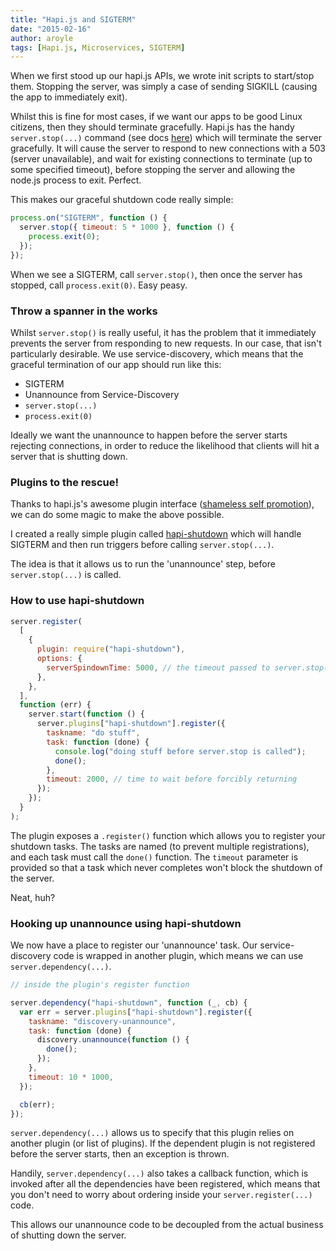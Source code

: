 ```yaml
---
title: "Hapi.js and SIGTERM"
date: "2015-02-16"
author: aroyle
tags: [Hapi.js, Microservices, SIGTERM]
---
```


When we first stood up our hapi.js APIs, we wrote init scripts to start/stop them. Stopping the server, was simply a case of sending SIGKILL (causing the app to immediately exit).

Whilst this is fine for most cases, if we want our apps to be good Linux citizens, then they should terminate gracefully. Hapi.js has the handy `server.stop(...)` command (see docs [here](http://hapijs.com/api#serverstopoptions-callback)) which will terminate the server gracefully. It will cause the server to respond to new connections with a 503 (server unavailable), and wait for existing connections to terminate (up to some specified timeout), before stopping the server and allowing the node.js process to exit. Perfect.

This makes our graceful shutdown code really simple:

```javascript
process.on("SIGTERM", function () {
  server.stop({ timeout: 5 * 1000 }, function () {
    process.exit(0);
  });
});
```

When we see a SIGTERM, call `server.stop()`, then once the server has stopped, call `process.exit(0)`. Easy peasy.

### Throw a spanner in the works

Whilst `server.stop()` is really useful, it has the problem that it immediately prevents the server from responding to new requests. In our case, that isn't particularly desirable. We use service-discovery, which means that the graceful termination of our app should run like this:

- SIGTERM
- Unannounce from Service-Discovery
- `server.stop(...)`
- `process.exit(0)`

Ideally we want the unannounce to happen before the server starts rejecting connections, in order to reduce the likelihood that clients will hit a server that is shutting down.

### Plugins to the rescue!

Thanks to hapi.js's awesome plugin interface ([shameless self promotion](http://t.co/GDw44SETfS)), we can do some magic to make the above possible.

I created a really simple plugin called [hapi-shutdown](https://www.npmjs.com/package/hapi-shutdown) which will handle SIGTERM and then run triggers before calling `server.stop(...)`.

The idea is that it allows us to run the 'unannounce' step, before `server.stop(...)` is called.

### How to use hapi-shutdown

```javascript
server.register(
  [
    {
      plugin: require("hapi-shutdown"),
      options: {
        serverSpindownTime: 5000, // the timeout passed to server.stop(...)
      },
    },
  ],
  function (err) {
    server.start(function () {
      server.plugins["hapi-shutdown"].register({
        taskname: "do stuff",
        task: function (done) {
          console.log("doing stuff before server.stop is called");
          done();
        },
        timeout: 2000, // time to wait before forcibly returning
      });
    });
  }
);
```

The plugin exposes a `.register()` function which allows you to register your shutdown tasks. The tasks are named (to prevent multiple registrations), and each task must call the `done()` function. The `timeout` parameter is provided so that a task which never completes won't block the shutdown of the server.

Neat, huh?

### Hooking up unannounce using hapi-shutdown

We now have a place to register our 'unannounce' task. Our service-discovery code is wrapped in another plugin, which means we can use `server.dependency(...)`.

```javascript
// inside the plugin's register function

server.dependency("hapi-shutdown", function (_, cb) {
  var err = server.plugins["hapi-shutdown"].register({
    taskname: "discovery-unannounce",
    task: function (done) {
      discovery.unannounce(function () {
        done();
      });
    },
    timeout: 10 * 1000,
  });

  cb(err);
});
```

`server.dependency(...)` allows us to specify that this plugin relies on another plugin (or list of plugins). If the dependent plugin is not registered before the server starts, then an exception is thrown.

Handily, `server.dependency(...)` also takes a callback function, which is invoked after all the dependencies have been registered, which means that you don't need to worry about ordering inside your `server.register(...)` code.

This allows our unannounce code to be decoupled from the actual business of shutting down the server.
